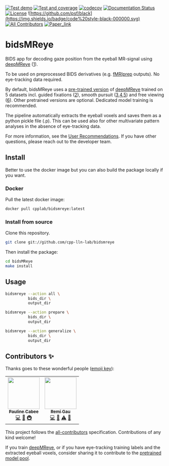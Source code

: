 [![Test demo](https://github.com/cpp-lln-lab/bidsMReye/actions/workflows/test_demo.yml/badge.svg)](https://github.com/cpp-lln-lab/bidsMReye/actions/workflows/test_demo.yml)
[![Test and coverage](https://github.com/cpp-lln-lab/bidsMReye/actions/workflows/test_and_coverage.yml/badge.svg)](https://github.com/cpp-lln-lab/bidsMReye/actions/workflows/test_and_coverage.yml)
[![codecov](https://codecov.io/gh/cpp-lln-lab/bidsMReye/branch/main/graph/badge.svg?token=G5fm2kaloM)](https://codecov.io/gh/cpp-lln-lab/bidsMReye)
[![Documentation Status](https://readthedocs.org/projects/bidsmreye/badge/?version=latest)](https://bidsmreye.readthedocs.io/en/latest/?badge=latest)
[![License](https://img.shields.io/badge/license-GPL3-blue.svg)](./LICENSE)
![https://github.com/psf/black](https://img.shields.io/badge/code%20style-black-000000.svg)
[![All Contributors](https://img.shields.io/badge/all_contributors-2-orange.svg)](#contributors)
[![Paper_link](https://img.shields.io/badge/DOI-10.1038%2Fs41593--021--00947--w-blue)](https://doi.org/10.1038/s41593-021-00947-w)

# bidsMReye

BIDS app for decoding gaze position from the eyeball MR-signal using [deepMReye](https://github.com/DeepMReye/DeepMReye) ([1](https://doi.org/10.1038/s41593-021-00947-w)).

To be used on preprocessed BIDS derivatives (e.g. [fMRIprep](https://github.com/nipreps/fmriprep) outputs). No eye-tracking data required.

By default, bidsMReye uses a [pre-trained version](https://osf.io/23t5v) of [deepMReye](https://github.com/DeepMReye/DeepMReye) trained on 5 datasets incl. guided fixations ([2](https://doi.org/10.1038/sdata.2017.181)), smooth pursuit ([3](https://doi.org/10.1016/j.neuroimage.2018.04.012),[4](https://doi.org/10.1101/2021.08.03.454928),[5](https://doi.org/10.1038/s41593-017-0050-8)) and free viewing ([6](https://doi.org/10.1038/s41593-017-0049-1)). Other pretrained versions are optional. Dedicated model training is recommended.

The pipeline automatically extracts the eyeball voxels and saves them as a python pickle file (.p). This can be used also for other multivariate pattern analyses in the absence of eye-tracking data.

For more information, see the [User Recommendations](https://deepmreye.slite.com/p/channel/MUgmvViEbaATSrqt3susLZ/notes/kKdOXmLqe). If you have other questions, please reach out to the developer team.

## Install

Better to use the docker image but you can also build the package locally if you
want.

### Docker

Pull the latest docker image:

```bash
docker pull cpplab/bidsmreye:latest
```

### Install from source

Clone this repository.

```bash
git clone git://github.com/cpp-lln-lab/bidsmreye
```

Then install the package:

```bash
cd bidsMReye
make install
```

## Usage

```bash
bidsmreye --action all \
          bids_dir \
          output_dir

bidsmreye --action prepare \
          bids_dir \
          output_dir

bidsmreye --action generalize \
          bids_dir \
          output_dir
```

## Contributors ✨

Thanks goes to these wonderful people
([emoji key](https://allcontributors.org/docs/en/emoji-key)):

<!-- ALL-CONTRIBUTORS-LIST:START - Do not remove or modify this section -->
<!-- prettier-ignore-start -->
<!-- markdownlint-disable -->
<table>
  <tr>
    <td align="center"><a href="https://weexee.github.io/Portfolio/"><img src="https://avatars.githubusercontent.com/u/91776803?v=4?s=100" width="100px;" alt=""/><br /><sub><b>Pauline Cabee</b></sub></a><br /><a href="https://github.com/cpp-lln-lab/bidsMReye/commits?author=WeeXee" title="Code">💻</a> <a href="#ideas-WeeXee" title="Ideas, Planning, & Feedback">🤔</a> <a href="#infra-WeeXee" title="Infrastructure (Hosting, Build-Tools, etc)">🚇</a></td>
    <td align="center"><a href="https://remi-gau.github.io/"><img src="https://avatars.githubusercontent.com/u/6961185?v=4?s=100" width="100px;" alt=""/><br /><sub><b>Remi Gau</b></sub></a><br /><a href="https://github.com/cpp-lln-lab/bidsMReye/commits?author=Remi-Gau" title="Code">💻</a> <a href="#ideas-Remi-Gau" title="Ideas, Planning, & Feedback">🤔</a> <a href="https://github.com/cpp-lln-lab/bidsMReye/commits?author=Remi-Gau" title="Tests">⚠️</a> <a href="#maintenance-Remi-Gau" title="Maintenance">🚧</a></td>
  </tr>
</table>

<!-- markdownlint-restore -->
<!-- prettier-ignore-end -->

<!-- ALL-CONTRIBUTORS-LIST:END -->

This project follows the
[all-contributors](https://github.com/all-contributors/all-contributors)
specification. Contributions of any kind welcome!

If you train [deepMReye](https://github.com/DeepMReye/DeepMReye), or if you have eye-tracking training labels and the extracted eyeball voxels, consider sharing it to contribute to the [pretrained model pool](https://osf.io/mrhk9/).
